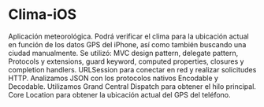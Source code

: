 # Clima-iOS

Aplicación meteorológica. Podrá verificar el clima para la ubicación actual en función de los datos GPS del iPhone, así como también buscando una ciudad manualmente. Se utilizó: MVC design pattern, delegate pattern, Protocols y extensions, guard keyword, computed properties, closures y completion handlers. URLSession para conectar en red y realizar solicitudes HTTP. Analizamos JSON con los protocolos nativos Encodable y Decodable. Utilizamos Grand Central Dispatch para obtener el hilo principal. Core Location para obtener la ubicación actual del GPS del teléfono.
